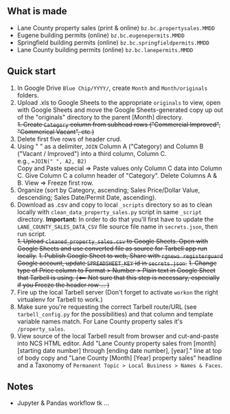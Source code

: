What is made
------------
* Lane County property sales (print & online) `bz.bc.propertysales.MMDD`
* Eugene building permits (online) `bz.bc.eugenepermits.MMDD`
* Springfield building permits (online) `bz.bc.springfieldpermits.MMDD`
* Lane County building permits (online) `bz.bc.lanepermits.MMDD`

Quick start
-----------

1. In Google Drive `Blue Chip/YYYY/`, create `Month` and `Month/originals` folders.
1. Upload .xls to Google Sheets to the appropriate `originals` to view, open with Google Sheets and move the Google Sheets-generated copy up out of the "originals" directory to the parent [Month] directory.  
~~1. Create `Category` column from subhead rows ("Commercial Improved", "Commerical Vacant", etc.)~~
1. Delete first five rows of header crud.
1. Using " " as a delimiter, `JOIN` Column A ("Category) and Column B ("Vacant / Improved") into a third column, Column C.  
e.g., `=JOIN(" ", A2, B2)`  
Copy and Paste special => Paste values only Column C data into Column C. Give Column C a column header of "Category". Delete Columns A & B. View => Freeze first row.
1. Organize (sort by Category, ascending; Sales Price/Dollar Value, descending; Sales Date/Permit Date, ascending).
1. Download as .csv and copy to local `_scripts` directory so as to clean locally with `clean_data_property_sales.py` script in same `_script` directory. **Important:** In order to do that you'll first have to update the `LANE_COUNTY_SALES_DATA_CSV` file source file name in `secrets.json`, then run script.  
~~1. Upload `cleaned_property_sales.csv` to Google Sheets. Open with Google Sheets and use converted file as source for Tarbell app run locally.~~
~~1. Publish Google Sheet to web, Share with `rgnews registerguard` Google account, update `SPREADSHEET_KEY` id in `secrets.json`.~~
~~1. Change type of Price column to Format > Number > Plain text in Google Sheet that Tarbell is using. (<== Not sure that this step is necessary, especially if you Freeze the header row ... )~~
1. Fire up the local Tarbell server (Don't forget to activate `workon` the right virtualenv for Tarbell to work.) 
1. Make sure you're requesting the correct Tarbell route/URL (see `tarbell_config.py` for the possibilities) and that column and template variable names match. For Lane County property sales it's `/property_sales`.
1. View source of the local Tarbell result from browser and cut-and-paste into NCS HTML editor. Add "Lane County property sales from [month] [starting date number] through [ending date number], [year]." line at top of body copy and "Lane County [Month] [Year] property sales" headline and a Taxonomy of `Permanent Topic > Local Business > Names & Faces`.

Notes
--------------

* Jupyter & Pandas workflow tk ... 
